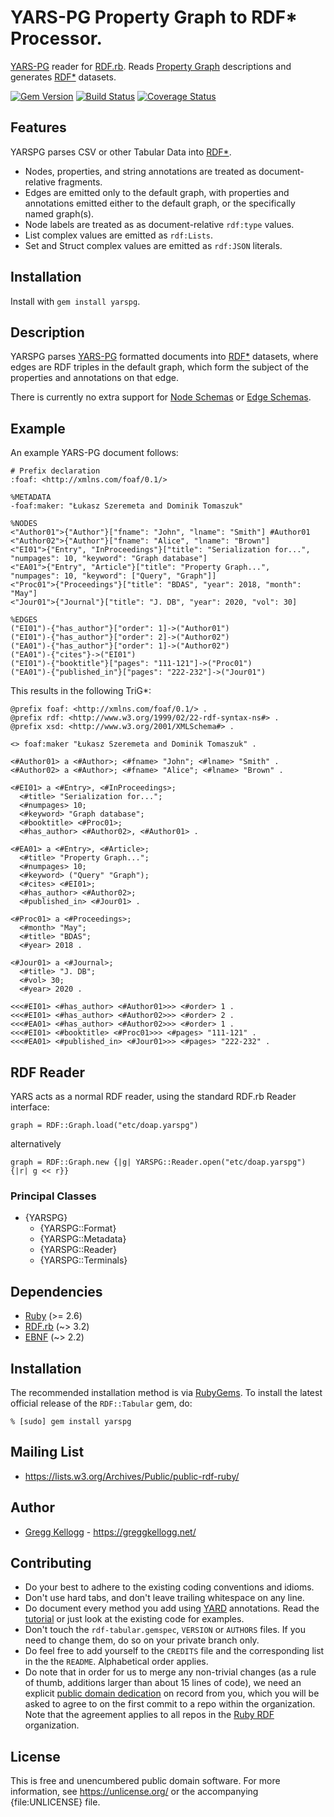 # YARS-PG Property Graph to RDF* Processor.

[YARS-PG][] reader for [RDF.rb][]. Reads [Property Graph][] descriptions and generates [RDF*][] datasets.

[![Gem Version](https://badge.fury.io/rb/yarspg.png)](https://badge.fury.io/rb/yarspg)
[![Build Status](https://secure.travis-ci.org/gkellogg/yarspg.png?branch=master)](https://travis-ci.org/gkellogg/yarspg)
[![Coverage Status](https://coveralls.io/repos/gkellogg/yarspg/badge.svg)](https://coveralls.io/r/gkellogg/yarspg)

## Features

YARSPG parses CSV or other Tabular Data into [RDF*][].

* Nodes, properties, and string annotations are treated as document-relative fragments.
* Edges are emitted only to the default graph, with properties and annotations emitted either to the default graph, or the specifically named graph(s).
* Node labels are treated as as document-relative `rdf:type` values.
* List complex values are emitted as `rdf:Lists`.
* Set and Struct complex values are emitted as `rdf:JSON` literals.

## Installation
Install with `gem install yarspg`.

## Description

YARSPG parses [YARS-PG][] formatted documents into [RDF*][] datasets, where edges are RDF triples in the default graph, which form the subject of the properties and annotations on that edge.

There is currently no extra support for [Node Schemas](https://lszeremeta.github.io/yarspg/index.html#dfn-node-schema-declaration) or [Edge Schemas](https://lszeremeta.github.io/yarspg/index.html#dfn-edge-schema-declaration).

## Example

An example YARS-PG document follows:

    # Prefix declaration
    :foaf: <http://xmlns.com/foaf/0.1/>

    %METADATA
    -foaf:maker: "Łukasz Szeremeta and Dominik Tomaszuk"

    %NODES
    <"Author01">{"Author"}["fname": "John", "lname": "Smith"] #Author01
    <"Author02">{"Author"}["fname": "Alice", "lname": "Brown"]
    <"EI01">{"Entry", "InProceedings"}["title": "Serialization for...", "numpages": 10, "keyword": "Graph database"]
    <"EA01">{"Entry", "Article"}["title": "Property Graph...",  "numpages": 10, "keyword": ["Query", "Graph"]]
    <"Proc01">{"Proceedings"}["title": "BDAS", "year": 2018, "month": "May"]
    <"Jour01">{"Journal"}["title": "J. DB", "year": 2020, "vol": 30]

    %EDGES
    ("EI01")-{"has_author"}["order": 1]->("Author01")
    ("EI01")-{"has_author"}["order": 2]->("Author02")
    ("EA01")-{"has_author"}["order": 1]->("Author02")
    ("EA01")-{"cites"}->("EI01")
    ("EI01")-{"booktitle"}["pages": "111-121"]->("Proc01")
    ("EA01")-{"published_in"}["pages": "222-232"]->("Jour01")

This results in the following TriG*:

    @prefix foaf: <http://xmlns.com/foaf/0.1/> .
    @prefix rdf: <http://www.w3.org/1999/02/22-rdf-syntax-ns#> .
    @prefix xsd: <http://www.w3.org/2001/XMLSchema#> .

    <> foaf:maker "Łukasz Szeremeta and Dominik Tomaszuk" .

    <#Author01> a <#Author>; <#fname> "John"; <#lname> "Smith" .
    <#Author02> a <#Author>; <#fname> "Alice"; <#lname> "Brown" .

    <#EI01> a <#Entry>, <#InProceedings>;
      <#title> "Serialization for...";
      <#numpages> 10;
      <#keyword> "Graph database";
      <#booktitle> <#Proc01>;
      <#has_author> <#Author02>, <#Author01> .

    <#EA01> a <#Entry>, <#Article>;
      <#title> "Property Graph...";
      <#numpages> 10;
      <#keyword> ("Query" "Graph");
      <#cites> <#EI01>;
      <#has_author> <#Author02>;
      <#published_in> <#Jour01> .

    <#Proc01> a <#Proceedings>;
      <#month> "May";
      <#title> "BDAS";
      <#year> 2018 .

    <#Jour01> a <#Journal>;
      <#title> "J. DB";
      <#vol> 30;
      <#year> 2020 .

    <<<#EI01> <#has_author> <#Author01>>> <#order> 1 .
    <<<#EI01> <#has_author> <#Author02>>> <#order> 2 .
    <<<#EA01> <#has_author> <#Author02>>> <#order> 1 .
    <<<#EI01> <#booktitle> <#Proc01>>> <#pages> "111-121" .
    <<<#EA01> <#published_in> <#Jour01>>> <#pages> "222-232" .

## RDF Reader
YARS acts as a normal RDF reader, using the standard RDF.rb Reader interface:

    graph = RDF::Graph.load("etc/doap.yarspg")

alternatively

    graph = RDF::Graph.new {|g| YARSPG::Reader.open("etc/doap.yarspg") {|r| g << r}}

### Principal Classes
* {YARSPG}
  * {YARSPG::Format}
  * {YARSPG::Metadata}
  * {YARSPG::Reader}
  * {YARSPG::Terminals}

## Dependencies
* [Ruby](https://ruby-lang.org/) (>= 2.6)
* [RDF.rb][] (~> 3.2)
* [EBNF][] (~> 2.2)

## Installation
The recommended installation method is via [RubyGems](https://rubygems.org/).
To install the latest official release of the `RDF::Tabular` gem, do:

    % [sudo] gem install yarspg

## Mailing List
* <https://lists.w3.org/Archives/Public/public-rdf-ruby/>

## Author
* [Gregg Kellogg](https://github.com/gkellogg) - <https://greggkellogg.net/>

## Contributing
* Do your best to adhere to the existing coding conventions and idioms.
* Don't use hard tabs, and don't leave trailing whitespace on any line.
* Do document every method you add using [YARD][] annotations. Read the
  [tutorial][YARD-GS] or just look at the existing code for examples.
* Don't touch the `rdf-tabular.gemspec`, `VERSION` or `AUTHORS` files. If you need to change them, do so on your private branch only.
* Do feel free to add yourself to the `CREDITS` file and the corresponding list in the the `README`. Alphabetical order applies.
* Do note that in order for us to merge any non-trivial changes (as a rule
  of thumb, additions larger than about 15 lines of code), we need an
  explicit [public domain dedication][PDD] on record from you,
  which you will be asked to agree to on the first commit to a repo within the organization.
  Note that the agreement applies to all repos in the [Ruby RDF](https://github.com/ruby-rdf/) organization.

## License

This is free and unencumbered public domain software. For more information,
see <https://unlicense.org/> or the accompanying {file:UNLICENSE} file.

[Ruby]:           https://ruby-lang.org/
[RDF]:            https://www.w3.org/RDF/
[YARD]:           https://yardoc.org/
[YARD-GS]:        https://rubydoc.info/docs/yard/file/docs/GettingStarted.md
[PDD]:              https://unlicense.org/#unlicensing-contributions
[EBNF]:           https://rubygems.org/gems/ebnf
[RDF.rb]:         https://rubygems.org/gems/rdf
[RDF*]:           https://lists.w3.org/Archives/Public/public-rdf-star/
[YARS-PG]:        https://lszeremeta.github.io/yarspg/index.html
[Property Graph]: http://graphdatamodeling.com/Graph%20Data%20Modeling/GraphDataModeling/page/PropertyGraphs.html